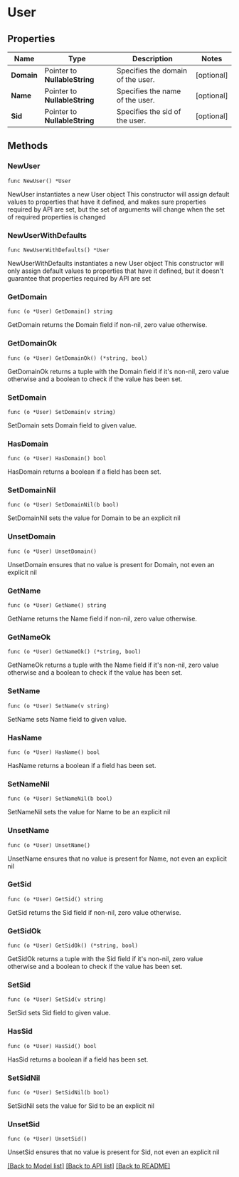 # User

## Properties

Name | Type | Description | Notes
------------ | ------------- | ------------- | -------------
**Domain** | Pointer to **NullableString** | Specifies the domain of the user. | [optional] 
**Name** | Pointer to **NullableString** | Specifies the name of the user. | [optional] 
**Sid** | Pointer to **NullableString** | Specifies the sid of the user. | [optional] 

## Methods

### NewUser

`func NewUser() *User`

NewUser instantiates a new User object
This constructor will assign default values to properties that have it defined,
and makes sure properties required by API are set, but the set of arguments
will change when the set of required properties is changed

### NewUserWithDefaults

`func NewUserWithDefaults() *User`

NewUserWithDefaults instantiates a new User object
This constructor will only assign default values to properties that have it defined,
but it doesn't guarantee that properties required by API are set

### GetDomain

`func (o *User) GetDomain() string`

GetDomain returns the Domain field if non-nil, zero value otherwise.

### GetDomainOk

`func (o *User) GetDomainOk() (*string, bool)`

GetDomainOk returns a tuple with the Domain field if it's non-nil, zero value otherwise
and a boolean to check if the value has been set.

### SetDomain

`func (o *User) SetDomain(v string)`

SetDomain sets Domain field to given value.

### HasDomain

`func (o *User) HasDomain() bool`

HasDomain returns a boolean if a field has been set.

### SetDomainNil

`func (o *User) SetDomainNil(b bool)`

 SetDomainNil sets the value for Domain to be an explicit nil

### UnsetDomain
`func (o *User) UnsetDomain()`

UnsetDomain ensures that no value is present for Domain, not even an explicit nil
### GetName

`func (o *User) GetName() string`

GetName returns the Name field if non-nil, zero value otherwise.

### GetNameOk

`func (o *User) GetNameOk() (*string, bool)`

GetNameOk returns a tuple with the Name field if it's non-nil, zero value otherwise
and a boolean to check if the value has been set.

### SetName

`func (o *User) SetName(v string)`

SetName sets Name field to given value.

### HasName

`func (o *User) HasName() bool`

HasName returns a boolean if a field has been set.

### SetNameNil

`func (o *User) SetNameNil(b bool)`

 SetNameNil sets the value for Name to be an explicit nil

### UnsetName
`func (o *User) UnsetName()`

UnsetName ensures that no value is present for Name, not even an explicit nil
### GetSid

`func (o *User) GetSid() string`

GetSid returns the Sid field if non-nil, zero value otherwise.

### GetSidOk

`func (o *User) GetSidOk() (*string, bool)`

GetSidOk returns a tuple with the Sid field if it's non-nil, zero value otherwise
and a boolean to check if the value has been set.

### SetSid

`func (o *User) SetSid(v string)`

SetSid sets Sid field to given value.

### HasSid

`func (o *User) HasSid() bool`

HasSid returns a boolean if a field has been set.

### SetSidNil

`func (o *User) SetSidNil(b bool)`

 SetSidNil sets the value for Sid to be an explicit nil

### UnsetSid
`func (o *User) UnsetSid()`

UnsetSid ensures that no value is present for Sid, not even an explicit nil

[[Back to Model list]](../README.md#documentation-for-models) [[Back to API list]](../README.md#documentation-for-api-endpoints) [[Back to README]](../README.md)


